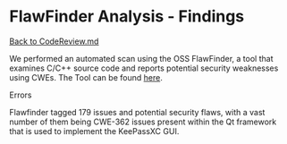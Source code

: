 # FlawFinder Analysis - Findings
[Back to CodeReview.md](https://github.com/JCKelley-CYBR/CYBR-8420-SoftwareAssurance/blob/main/CodeReview.md)

We performed an automated scan using the OSS FlawFinder, a tool that examines C/C++ source code and reports potential security weaknesses using CWEs. The Tool can be found [here](https://dwheeler.com/flawfinder/).

Errors

Flawfinder tagged 179 issues and potential security flaws, with a vast number of them being CWE-362 issues present within the Qt framework that is used to implement the KeePassXC GUI.

